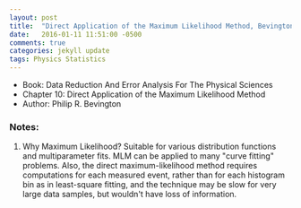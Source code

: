 ```yaml
---
layout: post
title:  "Direct Application of the Maximum Likelihood Method, Bevington"
date:   2016-01-11 11:51:00 -0500
comments: true
categories: jekyll update
tags: Physics Statistics
---
```


- Book: Data Reduction And Error Analysis For The Physical Sciences
- Chapter 10: Direct Application of the Maximum Likelihood Method
- Author: Philip R. Bevington

### Notes:
1. Why Maximum Likelihood?
  Suitable for various distribution functions and multiparameter fits. MLM can be applied to many "curve fitting" problems. Also, the direct maximum-likelihood method requires computations for each measured event, rather than for each histogram bin as in least-square fitting, and the technique may be slow for very large data samples, but wouldn't have loss of information.
